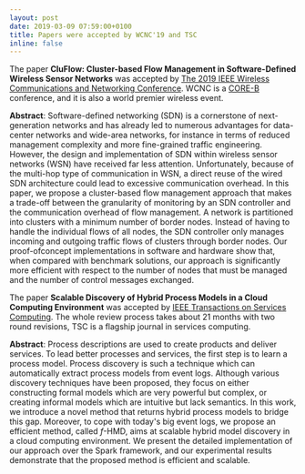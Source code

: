 ```yaml
---
layout: post
date: 2019-03-09 07:59:00+0100
title: Papers were accepted by WCNC'19 and TSC
inline: false
---
```


The paper **CluFlow: Cluster-based Flow Management in Software-Defined Wireless Sensor Networks** was accepted by [The 2019 IEEE Wireless Communications and Networking Conference](https://wcnc2019.ieee-wcnc.org/). WCNC is a [CORE-B](http://portal.core.edu.au/conf-ranks/?search=WCNC&by=all&source=CORE2018&sort=atitle&page=1) conference, and it is also a world premier wireless event.

**Abstract**: Software-defined networking (SDN) is a cornerstone
of next-generation networks and has already led to numerous
advantages for data-center networks and wide-area networks,
for instance in terms of reduced management complexity and
more fine-grained traffic engineering. However, the design and
implementation of SDN within wireless sensor networks (WSN)
have received far less attention. Unfortunately, because of the
multi-hop type of communication in WSN, a direct reuse of
the wired SDN architecture could lead to excessive communication overhead. In this paper, we propose a cluster-based
flow management approach that makes a trade-off between
the granularity of monitoring by an SDN controller and the
communication overhead of flow management. A network is
partitioned into clusters with a minimum number of border
nodes. Instead of having to handle the individual flows of all
nodes, the SDN controller only manages incoming and outgoing
traffic flows of clusters through border nodes. Our proof-ofconcept implementations in software and hardware show that,
when compared with benchmark solutions, our approach is
significantly more efficient with respect to the number of nodes
that must be managed and the number of control messages
exchanged.

The paper **Scalable Discovery of Hybrid Process Models in a Cloud Computing Environment** was accepted by  [IEEE Transactions on Services Computing](https://www.computer.org/csdl/journal/sc). The whole review process takes about 21 months with two round revisions, TSC is a flagship journal in services computing.

**Abstract**: Process descriptions are used to create products and deliver services. To lead better processes and services, the first step is to learn a process model. Process discovery is such a technique which can automatically extract process models from event logs. Although various discovery techniques have been proposed, they focus on either constructing formal models which are very powerful but complex, or creating informal models which are intuitive but lack semantics. In this work, we introduce a novel method that returns hybrid process models to bridge this gap. Moreover, to cope with today's big event logs, we propose an efficient method, called *f*-HMD, aims at scalable hybrid model discovery in a cloud computing environment. We present the detailed implementation of our approach over the Spark framework, and our experimental results demonstrate that the proposed method is efficient and scalable.
